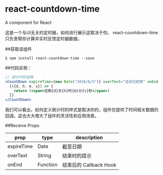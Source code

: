 # react-countdown-time
A component for React

这是一个与UI无关的定时器，如何进行展示这取决于你。
react-countdown-time 只负责帮你计算并实时反馈定时器数据。

##获取该组件
```
$ npm install react-countdown-time --save
```

##代码实例：

```jsx
// 部分代码省略
<CountDown expireTime={new Date("2016/6/5")} overText="活动已结束" onEnd={this.handleCountDownEnd}>
  {({d, h, m, s}) => {
    return (<span>还剩{d}天{h}时{m}分{s}秒</span>)
  }}
</CountDown>
```

我们可以看出，如何定义倒计时的样式是取决你的，组件仅提供了时间相关数据的回调，这也大大增大了组件的灵活性和应用场景。

##Receive Props

|prop|type|description
|---|---|---|
|expireTime|Date|截至日期|
|overText|String|结束时的提示|
|onEnd|Function|结束后的 Callback Hook|
